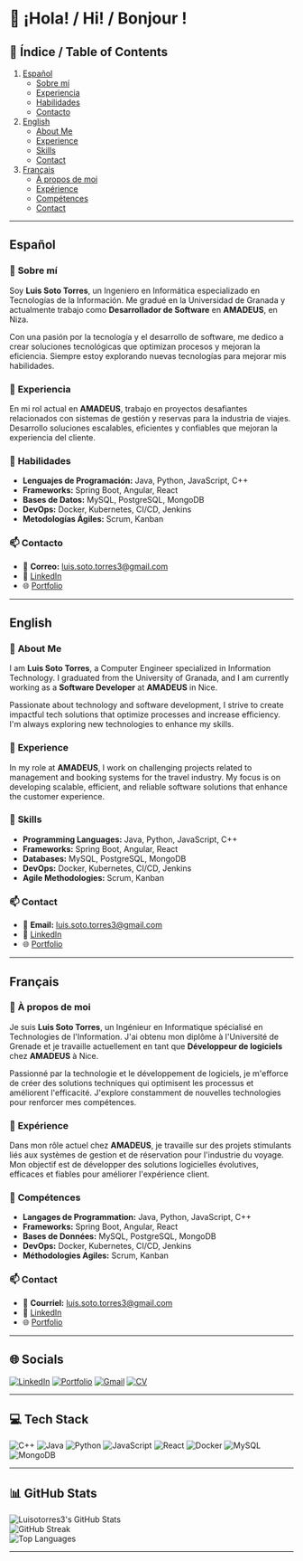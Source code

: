 # 👋 ¡Hola! / Hi! / Bonjour !

## 📜 Índice / Table of Contents
1. [Español](#español)
   - [Sobre mí](#sobre-mí-es)
   - [Experiencia](#experiencia-es)
   - [Habilidades](#habilidades-es)
   - [Contacto](#contacto-es)
2. [English](#english)
   - [About Me](#about-me-en)
   - [Experience](#experience-en)
   - [Skills](#skills-en)
   - [Contact](#contact-en)
3. [Français](#français)
   - [À propos de moi](#à-propos-de-moi-fr)
   - [Expérience](#expérience-fr)
   - [Compétences](#compétences-fr)
   - [Contact](#contact-fr)

---

## Español

### 📌 <a name="sobre-mí-es"></a> Sobre mí
Soy **Luis Soto Torres**, un Ingeniero en Informática especializado en Tecnologías de la Información. Me gradué en la Universidad de Granada y actualmente trabajo como **Desarrollador de Software** en **AMADEUS**, en Niza.

Con una pasión por la tecnología y el desarrollo de software, me dedico a crear soluciones tecnológicas que optimizan procesos y mejoran la eficiencia. Siempre estoy explorando nuevas tecnologías para mejorar mis habilidades.

### 💼 <a name="experiencia-es"></a> Experiencia
En mi rol actual en **AMADEUS**, trabajo en proyectos desafiantes relacionados con sistemas de gestión y reservas para la industria de viajes. Desarrollo soluciones escalables, eficientes y confiables que mejoran la experiencia del cliente.

### 🚀 <a name="habilidades-es"></a> Habilidades
- **Lenguajes de Programación:** Java, Python, JavaScript, C++
- **Frameworks:** Spring Boot, Angular, React
- **Bases de Datos:** MySQL, PostgreSQL, MongoDB
- **DevOps:** Docker, Kubernetes, CI/CD, Jenkins
- **Metodologías Ágiles:** Scrum, Kanban

### 📫 <a name="contacto-es"></a> Contacto
- 📧 **Correo:** luis.soto.torres3@gmail.com  
- 💼 [LinkedIn](https://www.linkedin.com/in/luisotorres3)  
- 🌐 [Portfolio](https://luisotorres3.github.io)  

---

## English

### 📌 <a name="about-me-en"></a> About Me
I am **Luis Soto Torres**, a Computer Engineer specialized in Information Technology. I graduated from the University of Granada, and I am currently working as a **Software Developer** at **AMADEUS** in Nice.

Passionate about technology and software development, I strive to create impactful tech solutions that optimize processes and increase efficiency. I'm always exploring new technologies to enhance my skills.

### 💼 <a name="experience-en"></a> Experience
In my role at **AMADEUS**, I work on challenging projects related to management and booking systems for the travel industry. My focus is on developing scalable, efficient, and reliable software solutions that enhance the customer experience.

### 🚀 <a name="skills-en"></a> Skills
- **Programming Languages:** Java, Python, JavaScript, C++
- **Frameworks:** Spring Boot, Angular, React
- **Databases:** MySQL, PostgreSQL, MongoDB
- **DevOps:** Docker, Kubernetes, CI/CD, Jenkins
- **Agile Methodologies:** Scrum, Kanban

### 📫 <a name="contact-en"></a> Contact
- 📧 **Email:** luis.soto.torres3@gmail.com  
- 💼 [LinkedIn](https://www.linkedin.com/in/luisotorres3)  
- 🌐 [Portfolio](https://luisotorres3.github.io)  

---

## Français

### 📌 <a name="à-propos-de-moi-fr"></a> À propos de moi
Je suis **Luis Soto Torres**, un Ingénieur en Informatique spécialisé en Technologies de l'Information. J'ai obtenu mon diplôme à l'Université de Grenade et je travaille actuellement en tant que **Développeur de logiciels** chez **AMADEUS** à Nice.

Passionné par la technologie et le développement de logiciels, je m'efforce de créer des solutions techniques qui optimisent les processus et améliorent l'efficacité. J'explore constamment de nouvelles technologies pour renforcer mes compétences.

### 💼 <a name="expérience-fr"></a> Expérience
Dans mon rôle actuel chez **AMADEUS**, je travaille sur des projets stimulants liés aux systèmes de gestion et de réservation pour l'industrie du voyage. Mon objectif est de développer des solutions logicielles évolutives, efficaces et fiables pour améliorer l'expérience client.

### 🚀 <a name="compétences-fr"></a> Compétences
- **Langages de Programmation:** Java, Python, JavaScript, C++
- **Frameworks:** Spring Boot, Angular, React
- **Bases de Données:** MySQL, PostgreSQL, MongoDB
- **DevOps:** Docker, Kubernetes, CI/CD, Jenkins
- **Méthodologies Agiles:** Scrum, Kanban

### 📫 <a name="contact-fr"></a> Contact
- 📧 **Courriel:** luis.soto.torres3@gmail.com  
- 💼 [LinkedIn](https://www.linkedin.com/in/luisotorres3)  
- 🌐 [Portfolio](https://luisotorres3.github.io)  

---

## 🌐 Socials

[![LinkedIn](https://img.shields.io/badge/LinkedIn-0077B5?style=for-the-badge&logo=linkedin&logoColor=white)](https://linkedin.com/in/Luisotorres3)
[![Portfolio](https://img.shields.io/badge/Portfolio-FF5722?style=for-the-badge&logo=todoist&logoColor=white)](https://luisotorres3.github.io)
[![Gmail](https://img.shields.io/badge/Gmail-333333?style=for-the-badge&logo=gmail&logoColor=red)](mailto:luis.soto.torres3@gmail.com)
[![CV](https://img.shields.io/badge/CV-%23FF7139.svg?style=for-the-badge&logo=readme&logoColor=white)](https://luisotorres3.github.io/Luis_Soto_Torres_CV.pdf)


---

## 💻 Tech Stack

![C++](https://img.shields.io/badge/c++-%2300599C.svg?style=for-the-badge&logo=c%2B%2B&logoColor=white) ![Java](https://img.shields.io/badge/java-%23ED8B00.svg?style=for-the-badge&logo=openjdk&logoColor=white) ![Python](https://img.shields.io/badge/python-3670A0?style=for-the-badge&logo=python&logoColor=ffdd54) ![JavaScript](https://img.shields.io/badge/javascript-%23323330.svg?style=for-the-badge&logo=javascript&logoColor=%23F7DF1E) ![React](https://img.shields.io/badge/react-%2320232a.svg?style=for-the-badge&logo=react&logoColor=%2361DAFB) ![Docker](https://img.shields.io/badge/docker-%230db7ed.svg?style=for-the-badge&logo=docker&logoColor=white) ![MySQL](https://img.shields.io/badge/mysql-4479A1.svg?style=for-the-badge&logo=mysql&logoColor=white) ![MongoDB](https://img.shields.io/badge/MongoDB-%234ea94b.svg?style=for-the-badge&logo=mongodb&logoColor=white)

---

## 📊 GitHub Stats

![Luisotorres3's GitHub Stats](https://github-readme-stats.vercel.app/api?username=Luisotorres3&theme=radical&hide_border=false&include_all_commits=true&count_private=false)  
![GitHub Streak](https://github-readme-streak-stats.herokuapp.com/?user=Luisotorres3&theme=radical&hide_border=false)  
![Top Languages](https://github-readme-stats.vercel.app/api/top-langs/?username=Luisotorres3&theme=radical&hide_border=false&include_all_commits=true&count_private=false&layout=compact)

---
